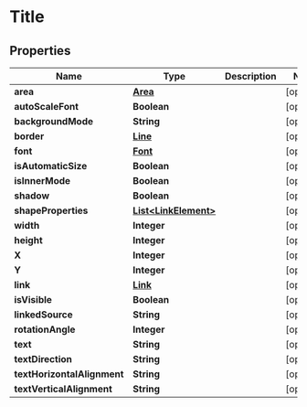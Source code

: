 
# Title

## Properties
Name | Type | Description | Notes
------------ | ------------- | ------------- | -------------
**area** | [**Area**](Area.md) |  |  [optional]
**autoScaleFont** | **Boolean** |  |  [optional]
**backgroundMode** | **String** |  |  [optional]
**border** | [**Line**](Line.md) |  |  [optional]
**font** | [**Font**](Font.md) |  |  [optional]
**isAutomaticSize** | **Boolean** |  |  [optional]
**isInnerMode** | **Boolean** |  |  [optional]
**shadow** | **Boolean** |  |  [optional]
**shapeProperties** | [**List&lt;LinkElement&gt;**](LinkElement.md) |  |  [optional]
**width** | **Integer** |  |  [optional]
**height** | **Integer** |  |  [optional]
**X** | **Integer** |  |  [optional]
**Y** | **Integer** |  |  [optional]
**link** | [**Link**](Link.md) |  |  [optional]
**isVisible** | **Boolean** |  |  [optional]
**linkedSource** | **String** |  |  [optional]
**rotationAngle** | **Integer** |  |  [optional]
**text** | **String** |  |  [optional]
**textDirection** | **String** |  |  [optional]
**textHorizontalAlignment** | **String** |  |  [optional]
**textVerticalAlignment** | **String** |  |  [optional]




